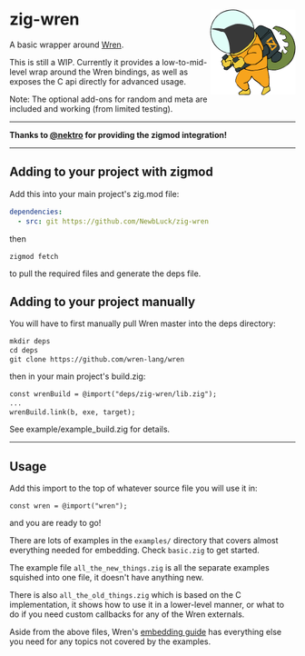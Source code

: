 # zig-wren <img align="right" src="zig-wren.png">

A basic wrapper around [Wren](https://wren.io/).

This is still a WIP.  Currently it provides a low-to-mid-level wrap around the Wren bindings, as well as exposes the C api directly for advanced usage.

Note: The optional add-ons for random and meta are included and working (from limited testing).

---

**Thanks to [@nektro](https://github.com/nektro) for providing the zigmod integration!**

---

## Adding to your project with zigmod

Add this into your main project's zig.mod file:
```yml
dependencies:
  - src: git https://github.com/NewbLuck/zig-wren
```
then
```
zigmod fetch
```
to pull the required files and generate the deps file.

## Adding to your project manually

You will have to first manually pull Wren master into the deps directory:
```
mkdir deps
cd deps
git clone https://github.com/wren-lang/wren
```
then in your main project's build.zig:
```zig
const wrenBuild = @import("deps/zig-wren/lib.zig");
...
wrenBuild.link(b, exe, target);
```

See example/example_build.zig for details.

---

## Usage

Add this import to the top of whatever source file you will use it in:
```zig
const wren = @import("wren");
```
and you are ready to go!

There are lots of examples in the `examples/` directory that covers almost everything needed for embedding.  Check `basic.zig` to get started.

The example file `all_the_new_things.zig` is all the separate examples squished into one file, it doesn't have anything new.

There is also `all_the_old_things.zig` which is based on the C implementation, it shows how to use it in a lower-level manner, or what to do if you need custom callbacks for any of the Wren externals.  

Aside from the above files, Wren's [embedding guide](https://wren.io/embedding/) has everything else you need for any topics not covered by the examples.
